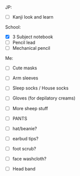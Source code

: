 JP:
- [ ] Kanji look and learn

School:
- [x] 3 Subject notebook
- [ ] Pencil lead
- [ ] Mechanical pencil

Me:
- [ ] Cute masks
- [ ] Arm sleeves
- [ ] Sleep socks / House socks
- [ ] Gloves (for depilatory creams)
- [ ] More sheep stuff
- [ ] PANTS

- [ ] hat/beanie?
- [ ] earbud tips?
- [ ] foot scrub?
- [ ] face washcloth?

- [ ] Head band